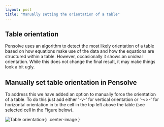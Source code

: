 ```yaml
---
layout: post
title: "Manually setting the orientation of a table"
---
```


Table orientation
-------------------------------------------------------------------

Pensolve uses an algorithm to detect the most likely orientation of a table based
on how equations make use of the data and how the equations are structured within
a table.
However, occasionally it shows an unideal orientation.
While this does not change the final result, it may make things look a bit ugly.

## Manually set table orientation in Pensolve

To address this we have added an option to manually force the orientation of a table.
To do this just add either '-v-' for vertical orientation or '-<>-' for horizontal
orientation in to the cell in the top left above the table (see selected cell in the Figure below).

![Table orientation](http://pensolve.com/blog/public/table-orientation.png){: .center-image }
